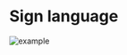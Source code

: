 # Sign language

![example](https://user-images.githubusercontent.com/34849991/90946454-eca84000-e3fa-11ea-8901-b90aa9b1baff.png)
